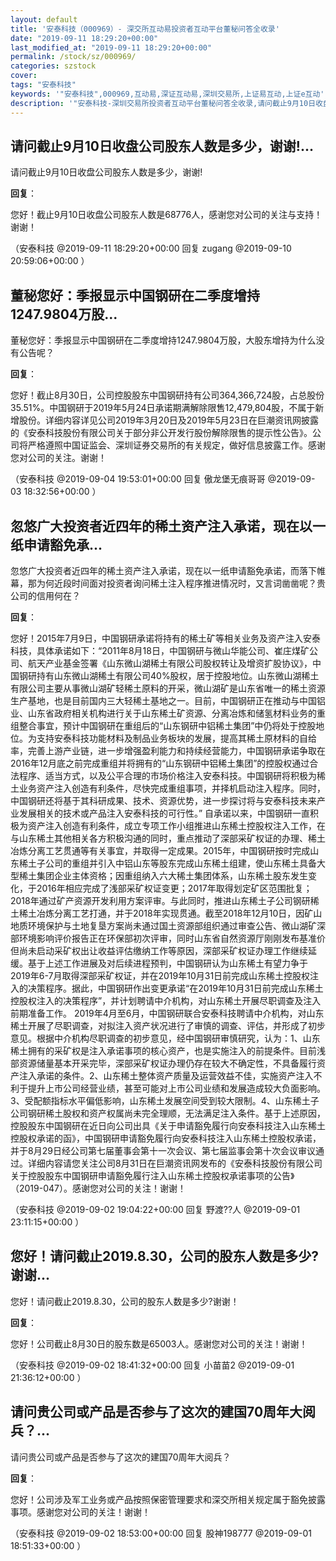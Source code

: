 ```yaml
---
layout: default
title: '安泰科技（000969）- 深交所互动易投资者互动平台董秘问答全收录'
date: "2019-09-11 18:29:20+00:00"
last_modified_at: "2019-09-11 18:29:20+00:00"
permalink: /stock/sz/000969/
categories: szstock
cover: 
tags: "安泰科技"
keywords: '"安泰科技",000969,互动易,深证互动易,深圳交易所,上证易互动,上证e互动'
description: '"安泰科技-深圳交易所投资者互动平台董秘问答全收录,请问截止9月10日收盘公司股东人数是多少，谢谢!"'
---
```


## 请问截止9月10日收盘公司股东人数是多少，谢谢!...

请问截止9月10日收盘公司股东人数是多少，谢谢!

**回复**：

您好！截止9月10日收盘公司股东人数是68776人，感谢您对公司的关注与支持！谢谢！ 

（安泰科技  @2019-09-11 18:29:20+00:00 回复 zugang  @2019-09-10 20:59:06+00:00 ）

## 董秘您好：季报显示中国钢研在二季度增持1247.9804万股...

董秘您好：季报显示中国钢研在二季度增持1247.9804万股，大股东增持为什么没有公告呢？

**回复**：

您好！截止8月30日，公司控股股东中国钢研持有公司364,366,724股，占总股份35.51%。中国钢研于2019年5月24日承诺期满解除限售12,479,804股，不属于新增股份。详细内容详见公司2019年3月20日及2019年5月23日在巨潮资讯网披露的《安泰科技股份有限公司关于部分非公开发行股份解除限售的提示性公告》。公司将严格遵照中国证监会、深圳证券交易所的有关规定，做好信息披露工作。感谢您对公司的关注。谢谢！ 

（安泰科技  @2019-09-04 19:53:01+00:00 回复 傲龙堡无痕哥哥  @2019-09-03 18:32:56+00:00 ）

## 忽悠广大投资者近四年的稀土资产注入承诺，现在以一纸申请豁免承...

忽悠广大投资者近四年的稀土资产注入承诺，现在以一纸申请豁免承诺，而落下帷幕，那为何近段时间面对投资者询问稀土注入程序推进情况时，又言词凿凿呢？贵公司的信用何在？

**回复**：

您好！2015年7月9日，中国钢研承诺将持有的稀土矿等相关业务及资产注入安泰科技，具体承诺如下：“2011年8月18日，中国钢研与微山华能公司、崔庄煤矿公司、航天产业基金签署《山东微山湖稀土有限公司股权转让及增资扩股协议》，中国钢研持有山东微山湖稀土有限公司40%股权，居于控股地位。山东微山湖稀土有限公司主要从事微山湖矿轻稀土原料的开采，微山湖矿是山东省唯一的稀土资源生产基地，也是目前国内三大轻稀土基地之一。目前，中国钢研正在推动与中国铝业、山东省政府相关机构进行关于山东稀土矿资源、分离冶炼和储氢材料业务的重组整合事宜，预计中国钢研在重组后的“山东钢研中铝稀土集团”中仍将处于控股地位。为支持安泰科技功能材料及制品业务板块的发展，提高其稀土原材料的自给率，完善上游产业链，进一步增强盈利能力和持续经营能力，中国钢研承诺争取在2016年12月底之前完成重组并将拥有的“山东钢研中铝稀土集团”的控股权通过合法程序、适当方式，以及公平合理的市场价格注入安泰科技。中国钢研将积极为稀土业务资产注入创造有利条件，尽快完成重组事项，并择机启动注入程序。同时，中国钢研还将基于其科研成果、技术、资源优势，进一步探讨将与安泰科技未来产业发展相关的技术或产品注入安泰科技的可行性。”
    自承诺以来，中国钢研一直积极为资产注入创造有利条件，成立专项工作小组推进山东稀土控股权注入工作，在与山东稀土其他相关各方积极沟通的同时，重点推动了深部采矿权证的办理、稀土冶炼分离工艺贯通等有关事宜，并取得一定成果。2015年，中国钢研按时完成山东稀土子公司的重组并引入中铝山东等股东完成山东稀土组建，使山东稀土具备大型稀土集团企业主体资格；因重组纳入六大稀土集团体系，山东稀土股东发生变化，于2016年相应完成了浅部采矿权证变更；2017年取得划定矿区范围批复；2018年通过矿产资源开发利用方案评审。与此同时，推进山东稀土子公司钢研稀土稀土冶炼分离工艺打通，并于2018年实现贯通。截至2018年12月10日，因矿山地质环境保护与土地复垦方案尚未通过国土资源部组织通过审查公告、微山湖矿深部环境影响评价报告正在环保部初次评审，同时山东省自然资源厅刚刚发布基准价但尚未启动采矿权出让收益评估缴纳工作等原因，深部采矿权证办理工作继续延缓。基于上述工作进展及对后续进程预判，中国钢研认为山东稀土有望力争于2019年6-7月取得深部采矿权证，并在2019年10月31日前完成山东稀土控股权注入的决策程序。据此，中国钢研作出变更承诺“在2019年10月31日前完成山东稀土控股权注入的决策程序”，并计划聘请中介机构，对山东稀土开展尽职调查及注入前期准备工作。
    2019年4月至6月，中国钢研联合安泰科技聘请中介机构，对山东稀土开展了尽职调查，对拟注入资产状况进行了审慎的调查、评估，并形成了初步意见。根据中介机构尽职调查的初步意见，经中国钢研审慎研究，认为：1、山东稀土拥有的采矿权是注入承诺事项的核心资产，也是实施注入的前提条件。目前浅部资源储量基本开采完毕，深部采矿权证办理仍存在较大不确定性，不具备履行资产注入承诺的条件。2、山东稀土整体资产质量及运营效益不佳，实施资产注入不利于提升上市公司经营业绩，甚至可能对上市公司业绩和发展造成较大负面影响。3、受配额指标水平偏低影响，山东稀土发展空间受到较大限制。4、山东稀土子公司钢研稀土股权和资产权属尚未完全理顺，无法满足注入条件。基于上述原因，控股股东中国钢研在近日向公司出具《关于申请豁免履行向安泰科技注入山东稀土控股权承诺的函》，中国钢研申请豁免履行向安泰科技注入山东稀土控股权承诺，并于8月29日经公司第七届董事会第十一次会议、第七届监事会第十次会议审议通过。详细内容请您关注公司8月31日在巨潮资讯网发布的《安泰科技股份有限公司
关于控股股东中国钢研申请豁免履行注入山东稀土控股权承诺事项的公告》（2019-047）。感谢您对公司的关注！谢谢！ 

（安泰科技  @2019-09-02 19:04:22+00:00 回复 野渡??人  @2019-09-01 23:11:15+00:00 ）

## 您好！请问截止2019.8.30，公司的股东人数是多少?谢谢...

您好！请问截止2019.8.30，公司的股东人数是多少?谢谢！

**回复**：

您好！公司截止8月30日的股东数是65003人。感谢您对公司的关注！谢谢！ 

（安泰科技  @2019-09-02 18:41:32+00:00 回复 小苗苗2  @2019-09-01 21:36:12+00:00 ）

## 请问贵公司或产品是否参与了这次的建国70周年大阅兵？...

请问贵公司或产品是否参与了这次的建国70周年大阅兵？

**回复**：

您好！公司涉及军工业务或产品按照保密管理要求和深交所相关规定属于豁免披露事项。感谢您对公司的关注！谢谢！ 

（安泰科技  @2019-09-02 18:53:00+00:00 回复 股神198777  @2019-09-01 18:51:33+00:00 ）

